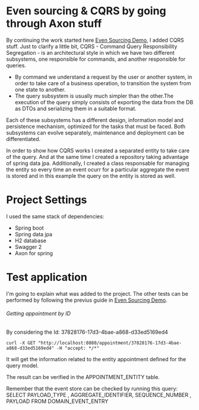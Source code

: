 # Even sourcing & CQRS by going through Axon stuff
By continuing the work started here [Even Sourcing Demo](https://github.com/luisbirchenz/even_sourcing), I added CQRS stuff. Just to clarify a little bit, CQRS - Command Query Responsibility Segregation - is an architectural style in which we have two different subsystems, one responsible for commands, and another responsible for queries. 

* By command we understand a request by the user or another system, in order to take care of a business operation, to transition the system from one state to another. 
* The query subsystem is usually much simpler than the other.The execution of the query simply consists of exporting the data from the DB as DTOs and serializing them in a suitable format.

Each of these subsystems has a different design, information model and persistence mechanism, optimized for the tasks that must be faced. Both subsystems can evolve separately, maintenance and deployment can be differentiated. 

In order to show how CQRS works I created a separated entity to take care of the query. And at the same time I created a repository taking advantage of spring data jpa. Additionally, I created a class responsable for managing the entity so every time an event ocurr for a particular aggregate the event is stored and in this example the query on the entity is stored as well.

# Project Settings

I used the same stack of dependencies:

* Spring boot
* Spring data jpa
* H2 database
* Swagger 2
* Axon for spring

# Test application
I'm going to explain what was added to the project. The other tests can be performed by following the previus guide in [Even Sourcing Demo](https://github.com/luisbirchenz/even_sourcing).

###### Getting appointment by ID

By considering the Id: 37828176-17d3-4bae-a868-d33ed5169ed4

```
curl -X GET "http://localhost:8080/appointment/37828176-17d3-4bae-a868-d33ed5169ed4" -H "accept: */*"
```
It will get the information related to the entity appointment defined for the query model.

The result can be verified in the APPOINTMENT_ENTITY table.

Remember that the event store can be checked by running this query:
SELECT PAYLOAD_TYPE , AGGREGATE_IDENTIFIER, SEQUENCE_NUMBER , PAYLOAD FROM DOMAIN_EVENT_ENTRY
